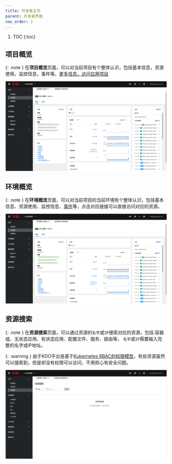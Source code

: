 ```yaml
---
title: 开发者主页
parent: 开发者界面
nav_order: 1
---
```


1. TOC
{:toc}

## 项目概览

{: .note }
在**项目概览**页面，可以对当前项目有个整体认识，包括基本信息，资源使用，监控信息，事件等。[更多信息，访问应用项目](/docs/devops/project-manage/project)

![](imgs/env.gif)


## 环境概览

{: .note }
在**环境概览**页面，可以对当前项目的当前环境有个整体认识，包括基本信息、资源使用、监控信息、[事件](/docs/observability/events)等，点击对应链接可以直接访问对应的资源。

![](imgs/env.gif)


## 资源搜索

{: .note }
在**资源搜索**页面，可以通过资源的`名字`或`IP`搜索对应的资源，包括:容器组、无状态应用、有状态应用、配置文件、服务、路由等， `名字`或`IP`需要输入完整的名字或IP地址。

{: .warning }
由于KDO平台是基于[Kubernetes RBAC的权限模型](/docs/rbac)，有些资源虽然可以搜索到，但是却没有权限可以访问，不用担心有安全问题。

![](imgs/search.gif)